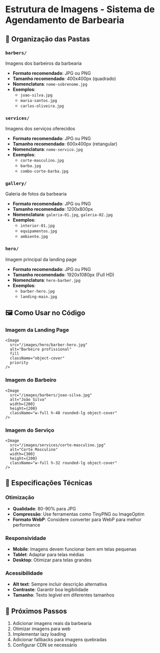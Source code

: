 # Estrutura de Imagens - Sistema de Agendamento de Barbearia

## 📁 Organização das Pastas

### `barbers/`

Imagens dos barbeiros da barbearia

- **Formato recomendado**: JPG ou PNG
- **Tamanho recomendado**: 400x400px (quadrado)
- **Nomenclatura**: `nome-sobrenome.jpg`
- **Exemplos**:
  - `joao-silva.jpg`
  - `maria-santos.jpg`
  - `carlos-oliveira.jpg`

### `services/`

Imagens dos serviços oferecidos

- **Formato recomendado**: JPG ou PNG
- **Tamanho recomendado**: 600x400px (retangular)
- **Nomenclatura**: `nome-servico.jpg`
- **Exemplos**:
  - `corte-masculino.jpg`
  - `barba.jpg`
  - `combo-corte-barba.jpg`

### `gallery/`

Galeria de fotos da barbearia

- **Formato recomendado**: JPG ou PNG
- **Tamanho recomendado**: 1200x800px
- **Nomenclatura**: `galeria-01.jpg`, `galeria-02.jpg`
- **Exemplos**:
  - `interior-01.jpg`
  - `equipamentos.jpg`
  - `ambiente.jpg`

### `hero/`

Imagem principal da landing page

- **Formato recomendado**: JPG ou PNG
- **Tamanho recomendado**: 1920x1080px (Full HD)
- **Nomenclatura**: `hero-barber.jpg`
- **Exemplos**:
  - `barber-hero.jpg`
  - `landing-main.jpg`

## 🖼️ Como Usar no Código

### Imagem da Landing Page

```tsx
<Image
  src="/images/hero/barber-hero.jpg"
  alt="Barbeiro profissional"
  fill
  className="object-cover"
  priority
/>
```

### Imagem do Barbeiro

```tsx
<Image
  src="/images/barbers/joao-silva.jpg"
  alt="João Silva"
  width={200}
  height={200}
  className="w-full h-48 rounded-lg object-cover"
/>
```

### Imagem do Serviço

```tsx
<Image
  src="/images/services/corte-masculino.jpg"
  alt="Corte Masculino"
  width={300}
  height={200}
  className="w-full h-32 rounded-lg object-cover"
/>
```

## 📏 Especificações Técnicas

### Otimização

- **Qualidade**: 80-90% para JPG
- **Compressão**: Use ferramentas como TinyPNG ou ImageOptim
- **Formato WebP**: Considere converter para WebP para melhor performance

### Responsividade

- **Mobile**: Imagens devem funcionar bem em telas pequenas
- **Tablet**: Adaptar para telas médias
- **Desktop**: Otimizar para telas grandes

### Acessibilidade

- **Alt text**: Sempre incluir descrição alternativa
- **Contraste**: Garantir boa legibilidade
- **Tamanho**: Texto legível em diferentes tamanhos

## 🚀 Próximos Passos

1. Adicionar imagens reais da barbearia
2. Otimizar imagens para web
3. Implementar lazy loading
4. Adicionar fallbacks para imagens quebradas
5. Configurar CDN se necessário
